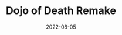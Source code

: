 ---
title: Dojo of Death Remake 
date: 2022-08-05
layout: game 
Description: One of the first flash games I played as a kid was Dojo of Death by Nico Tuason, I've ported done a rough port to Godot. It's a simple one button mouse game, only really playable on desktop.
---